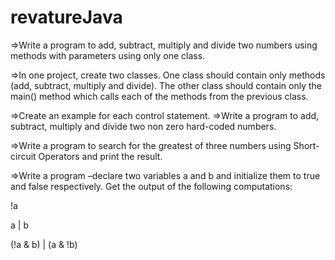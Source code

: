 # revatureJava 
=>Write a program to add, subtract, multiply and divide two numbers using methods with parameters using only one class.​

=>In one project, create two classes. One class should contain only methods (add, subtract, multiply and divide). The other class should contain only the main() method which calls each of the methods from the previous class.​

=>Create an example for each control statement.
=>Write a program to add, subtract, multiply and divide two non zero hard-coded numbers.​

=>Write a program to search for the greatest of three numbers using Short-circuit Operators and print the result. ​

=>Write a program –declare two variables a and b and initialize them to true and false respectively. Get the output of the following computations:​

!a

a | b

(!a & b) | (a & !b)
